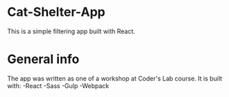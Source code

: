 # Cat-Shelter-App
This is a simple filtering app built with React.

# General info
The app was written as one of a workshop at Coder's Lab course. It is built with:
 -React
-Sass
-Gulp
-Webpack
